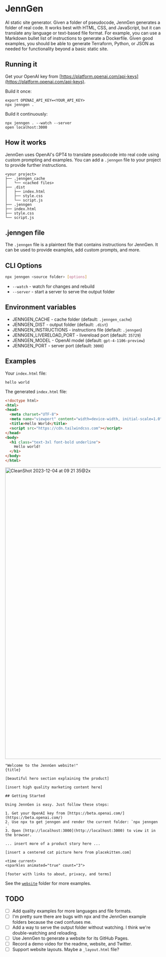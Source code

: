 # JennGen

AI static site generator. Given a folder of pseudocode, JennGen generates a folder of real code. It works best with HTML, CSS, and JavaScript, but it can translate any language or text-based file format. For example, you can use a Markdown bullet list of instructions to generate a Dockerfile. Given good examples, you should be able to generate Terraform, Python, or JSON as needed for functionality beyond a basic static site.

## Running it

Get your OpenAI key from [https://platform.openai.com/api-keys](https://platform.openai.com/api-keys).

Build it once:

```
export OPENAI_API_KEY=<YOUR_API_KEY>
npx jenngen .
```

Build it continuously:

```
npx jenngen . --watch --server
open localhost:3000
```

## How it works

JennGen uses OpenAI's GPT4 to translate pseudocode into real code using custom prompting and examples. You can add a `.jenngen` file to your project to provide further instructions.

```
<your project>
├── .jenngen_cache
│   └── <cached files>
├── .dist
│   ├── index.html
│   ├── style.css
│   └── script.js
├── .jenngen
├── index.html
├── style.css
└── script.js
```

## .jenngen file

The `.jenngen` file is a plaintext file that contains instructions for JennGen. It can be used to provide examples, add custom prompts, and more.

## CLI Options

```bash
npx jenngen <source folder> [options]
```

- `--watch` - watch for changes and rebuild
- `--server` - start a server to serve the output folder

## Environment variables

- JENNGEN_CACHE - cache folder (default: `.jenngen_cache`)
- JENNGEN_DIST - output folder (default: `.dist`)
- JENNGEN_INSTRUCTIONS - instructions file (default: `.jenngen`)
- JENNGEN_LIVERELOAD_PORT - livereload port (default: `35729`)
- JENNGEN_MODEL - OpenAI model (default: `gpt-4-1106-preview`)
- JENNGEN_PORT - server port (default: `3000`)

## Examples

Your `index.html` file:

```
hello world
```

The generated `index.html` file:

```html
<!doctype html>
<html>
<head>
  <meta charset="UTF-8">
  <meta name="viewport" content="width=device-width, initial-scale=1.0">
  <title>Hello World</title>
  <script src="https://cdn.tailwindcss.com"></script>
</head>
<body>
  <h1 class="text-3xl font-bold underline">
    Hello world!
  </h1>
</body>
</html>
```

<img width="940" alt="CleanShot 2023-12-04 at 09 21 35@2x" src="https://github.com/thrashr888/jenngen/assets/10213/fa726b3b-6045-4a07-8d1a-70f43074b721">

```
"Welcome to the JennGen website!"
{title}

[beautiful hero section explaining the product]

[insert high quality marketing content here]

## Getting Started

Using JennGen is easy. Just follow these steps:

1. Get your OpenAI key from [https://beta.openai.com/](https://beta.openai.com/)
2. Use npx to get jenngen and render the current folder: `npx jenngen .`
3. Open [http://localhost:3000](http://localhost:3000) to view it in the browser.

... insert more of a product story here ...

[insert a centered cat picture here from placekitten.com]

<time current>
<sparkles animated="true" count="3">

[footer with links to about, privacy, and terms]
```

See the [`website`](./website) folder for more examples.

## TODO

- [ ] Add quality examples for more languages and file formats.
- [ ] I'm pretty sure there are bugs with npx and the JennGen example folders because the cwd confuses me.
- [ ] Add a way to serve the output folder without watching. I think we're double-watching and reloading.
- [ ] Use JennGen to generate a website for its GitHub Pages.
- [ ] Record a demo video for the readme, website, and Twitter.
- [ ] Support website layouts. Maybe a `_layout.html` file?
